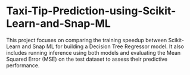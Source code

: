# Taxi-Tip-Prediction-using-Scikit-Learn-and-Snap-ML
This project focuses on comparing the training speedup between Scikit-Learn and Snap ML for building a Decision Tree Regressor model. It also includes running inference using both models and evaluating the Mean Squared Error (MSE) on the test dataset to assess their predictive performance.
